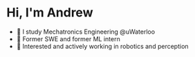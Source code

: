 # Hi, I'm Andrew
-  :school_satchel: I study Mechatronics Engineering @uWaterloo
-  :briefcase: Former SWE and former ML intern
-  :robot: Interested and actively working in robotics and perception

